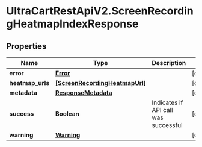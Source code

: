 # UltraCartRestApiV2.ScreenRecordingHeatmapIndexResponse

## Properties

Name | Type | Description | Notes
------------ | ------------- | ------------- | -------------
**error** | [**Error**](Error.md) |  | [optional] 
**heatmap_urls** | [**[ScreenRecordingHeatmapUrl]**](ScreenRecordingHeatmapUrl.md) |  | [optional] 
**metadata** | [**ResponseMetadata**](ResponseMetadata.md) |  | [optional] 
**success** | **Boolean** | Indicates if API call was successful | [optional] 
**warning** | [**Warning**](Warning.md) |  | [optional] 


